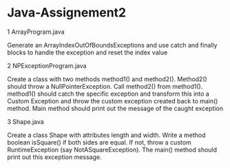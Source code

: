 # Java-Assignement2

1 ArrayProgram.java

Generate an ArrayIndexOutOfBoundsExceptions and use catch and finally blocks to handle the exception and reset the index value 

2 NPExceptionProgram.java

Create a class with two methods method1() and method2(). Method2() should throw a NullPointerException. Call method2() from method1(). method1() should catch the specific exception and transform this into a Custom Exception and throw the custom exception created back to main() method. Main method should print out the message of the caught exception

3 Shape.java

Create a class Shape with attributes length and width. Write a method boolean isSquare() if both sides are equal. If not, throw a custom RuntimeException (say NotASquareException). The main() method should print out this exception message.


